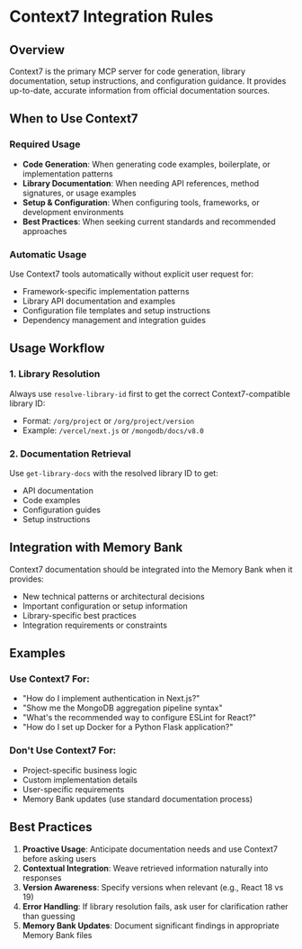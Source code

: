 # Context7 Integration Rules

## Overview
Context7 is the primary MCP server for code generation, library documentation, setup instructions, and configuration guidance. It provides up-to-date, accurate information from official documentation sources.

## When to Use Context7

### Required Usage
- **Code Generation**: When generating code examples, boilerplate, or implementation patterns
- **Library Documentation**: When needing API references, method signatures, or usage examples
- **Setup & Configuration**: When configuring tools, frameworks, or development environments
- **Best Practices**: When seeking current standards and recommended approaches

### Automatic Usage
Use Context7 tools automatically without explicit user request for:
- Framework-specific implementation patterns
- Library API documentation and examples
- Configuration file templates and setup instructions
- Dependency management and integration guides

## Usage Workflow

### 1. Library Resolution
Always use `resolve-library-id` first to get the correct Context7-compatible library ID:
- Format: `/org/project` or `/org/project/version`
- Example: `/vercel/next.js` or `/mongodb/docs/v8.0`

### 2. Documentation Retrieval
Use `get-library-docs` with the resolved library ID to get:
- API documentation
- Code examples
- Configuration guides
- Setup instructions

## Integration with Memory Bank

Context7 documentation should be integrated into the Memory Bank when it provides:
- New technical patterns or architectural decisions
- Important configuration or setup information
- Library-specific best practices
- Integration requirements or constraints

## Examples

### Use Context7 For:
- "How do I implement authentication in Next.js?"
- "Show me the MongoDB aggregation pipeline syntax"
- "What's the recommended way to configure ESLint for React?"
- "How do I set up Docker for a Python Flask application?"

### Don't Use Context7 For:
- Project-specific business logic
- Custom implementation details
- User-specific requirements
- Memory Bank updates (use standard documentation process)

## Best Practices

1. **Proactive Usage**: Anticipate documentation needs and use Context7 before asking users
2. **Contextual Integration**: Weave retrieved information naturally into responses
3. **Version Awareness**: Specify versions when relevant (e.g., React 18 vs 19)
4. **Error Handling**: If library resolution fails, ask user for clarification rather than guessing
5. **Memory Bank Updates**: Document significant findings in appropriate Memory Bank files
